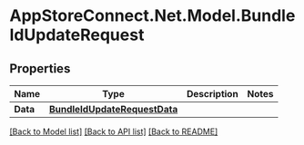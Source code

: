 # AppStoreConnect.Net.Model.BundleIdUpdateRequest

## Properties

Name | Type | Description | Notes
------------ | ------------- | ------------- | -------------
**Data** | [**BundleIdUpdateRequestData**](BundleIdUpdateRequestData.md) |  | 

[[Back to Model list]](../README.md#documentation-for-models) [[Back to API list]](../README.md#documentation-for-api-endpoints) [[Back to README]](../README.md)

